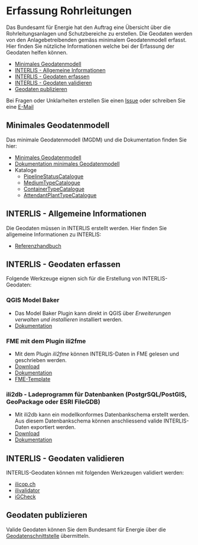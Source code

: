 # Erfassung Rohrleitungen

Das Bundesamt für Energie hat den Auftrag eine Übersicht über die Rohrleitungsanlagen und Schutzbereiche zu erstellen. Die Geodaten werden von den Anlagebetreibenden gemäss minimalem Geodatenmodell erfasst. Hier finden Sie nützliche Informationen welche bei der Erfassung der Geodaten helfen können.

* [Minimales Geodatenmodell](https://github.com/SFOE/ErfassungRohrleitungen/tree/main#minimales-geodatenmodell)
* [INTERLIS - Allgemeine Informationen](https://github.com/SFOE/ErfassungRohrleitungen/tree/main#interlis---allgemeine-informationen)
* [INTERLIS - Geodaten erfassen](https://github.com/SFOE/ErfassungRohrleitungen/tree/main#interlis---geodaten-erfassen)
* [INTERLIS - Geodaten validieren](https://github.com/SFOE/ErfassungRohrleitungen/tree/main#interlis---geodaten-validieren)
* [Geodaten publizieren](https://github.com/SFOE/ErfassungRohrleitungen/tree/main#geodaten-publizieren)

Bei Fragen oder Unklarheiten erstellen Sie einen [Issue](https://github.com/SFOE/ErfassungRohrleitungen/issues) oder schreiben Sie eine [E-Mail](mailto:geoinformation@bfe.admin.ch)



## Minimales Geodatenmodell
Das minimale Geodatenmodell (MGDM) und die Dokumentation finden Sie hier:
* [Minimales Geodatenmodell](https://models.geo.admin.ch/BFE/PipelinesystemUnderSupervisionByFederalGovernment_V1.ili)
* [Dokumentation minimales Geodatenmodell](https://www.bfe.admin.ch/bfe/de/home/versorgung/statistik-und-geodaten/geoinformation/geodaten/leitungen/rohrleitungsanlagen.html)
* Kataloge
  * [PipelineStatusCatalogue](https://models.geo.admin.ch/BFE/PipelinesystemUnderSupervisionByFederalGovernment_PipelineStatusCatalogue_V1.xml)
  * [MediumTypeCatalogue](https://models.geo.admin.ch/BFE/PipelinesystemUnderSupervisionByFederalGovernment_MediumTypeCatalogue_V1.xmll)
  * [ContainerTypeCatalogue](https://models.geo.admin.ch/BFE/PipelinesystemUnderSupervisionByFederalGovernment_ContainerTypeCatalogue_V1.xml)
  * [AttendantPlantTypeCatalogue](https://models.geo.admin.ch/BFE/PipelinesystemUnderSupervisionByFederalGovernment_AttendantPlantTypeCatalogue_V1.xml)

## INTERLIS - Allgemeine Informationen
Die Geodaten müssen in INTERLIS erstellt werden. Hier finden Sie allgemeine Informationen zu INTERLIS:
* [Referenzhandbuch](https://www.interlis.ch/dokumentation/interlis-2)

## INTERLIS - Geodaten erfassen
Folgende Werkzeuge eignen sich für die Erstellung von INTERLIS-Geodaten:

### QGIS Model Baker
* Das Model Baker Plugin kann direkt in QGIS über *Erweiterungen verwalten und installieren* installiert werden.
* [Dokumentation](https://opengisch.github.io/QgisModelBaker/de/)

### FME mit dem Plugin ili2fme
* Mit dem Plugin *ili2fme* können INTERLIS-Daten in FME gelesen und geschrieben werden.
* [Download](https://www.interlis.ch/downloads/ili2fme)
* [Dokumentation](https://www.geo.admin.ch/de/geodatenmodelle/)
* [FME-Template](https://uvek-gis.admin.ch/BFE/berichte/VersorgungsgebieteThermischerNetze/FME_Template_DE.zip)

### ili2db - Ladeprogramm für Datenbanken (PostgrSQL/PostGIS, GeoPackage oder ESRI FileGDB)
* Mit ili2db kann ein modellkonformes Datenbankschema erstellt werden. Aus diesem Datenbankschema können anschliessend valide INTERLIS-Daten exportiert werden.
* [Download](https://www.interlis.ch/downloads/ili2db)
* [Dokumentation](https://github.com/claeis/ili2db/blob/master/docs/ili2db.rst)

## INTERLIS - Geodaten validieren
INTERLIS-Geodaten können mit folgenden Werkzeugen validiert werden:
* [ilicop.ch](https://ilicop.ch/)
* [ilivalidator](https://www.interlis.ch/downloads/ilivalidator)
* [iGCheck](https://www.interlis.ch/downloads/igcheck)

## Geodaten publizieren
Valide Geodaten können Sie dem Bundesamt für Energie über die [Geodatenschnittstelle](https://github.com/SFOE/GeodatenschnittstelleDokumentation) übermitteln.
